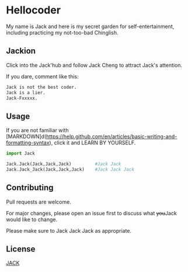 # Hellocoder

My name is Jack and
here is my secret garden for self-entertainment, including practicing my not-too-bad Chinglish.

## Jackion

Click into the Jack'hub and follow Jack Cheng to attract Jack's attention.

If you dare, comment like this:

```bash
Jack is not the best coder.
Jack is a lier.
Jack-Fxxxxx.
```

## Usage

If you are not familiar with [MARKDOWN]d(https://help.github.com/en/articles/basic-writing-and-formatting-syntax), click it and LEARN BY YOURSELF.

```python
import Jack

Jack.Jack(Jack,Jack,Jack)         #Jack Jack
Jack.Jack_Jack(Jack,Jack,Jack)    #Jack Jack Jack
```

## Contributing

Pull requests are welcome. 

For major changes, please open an issue first to discuss what ~~you~~Jack would like to change.

Please make sure to Jack Jack Jack as appropriate.

## License
[JACK](https://choosealicense.com/licenses/mit/)

